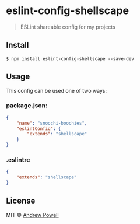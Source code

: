 # eslint-config-shellscape

> ESLint shareable config for my projects

## Install

```
$ npm install eslint-config-shellscape --save-dev
```

## Usage

This config can be used one of two ways:

### package.json:

```json
{
	"name": "snoochi-boochies",
	"eslintConfig": {
		"extends": "shellscape"
	}
}
```

### .eslintrc

```json
{
	"extends": "shellscape"
}
```

## License

MIT © [Andrew Powell](http://shellscape.org)
